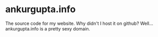 # ankurgupta.info
The source code for my website. Why didn't I host it on github? Well... ankurgupta.info is a pretty
sexy domain.
